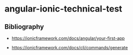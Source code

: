 # angular-ionic-technical-test
 

## Bibliography 

- https://ionicframework.com/docs/angular/your-first-app

- https://ionicframework.com/docs/cli/commands/generate
